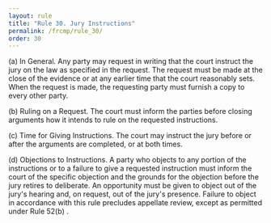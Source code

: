 ```yaml
---
layout: rule
title: "Rule 30. Jury Instructions"
permalink: /frcmp/rule_30/
order: 30
---
```


(a) In General. Any party may request in writing that the court instruct the jury on the law as specified in the request. The request must be made at the close of the evidence or at any earlier time that the court reasonably sets. When the request is made, the requesting party must furnish a copy to every other party.


(b) Ruling on a Request. The court must inform the parties before closing arguments how it intends to rule on the requested instructions.


(c) Time for Giving Instructions. The court may instruct the jury before or after the arguments are completed, or at both times.


(d) Objections to Instructions. A party who objects to any portion of the instructions or to a failure to give a requested instruction must inform the court of the specific objection and the grounds for the objection before the jury retires to deliberate. An opportunity must be given to object out of the jury's hearing and, on request, out of the jury's presence. Failure to object in accordance with this rule precludes appellate review, except as permitted under Rule 52(b) .